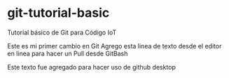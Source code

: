 # git-tutorial-basic
Tutorial básico de Git para Código IoT

Este es mi primer cambio en Git
Agrego esta linea de texto desde el editor en linea para hacer un Pull desde GitBash

Este texto fue agregado para hacer uso de github desktop
